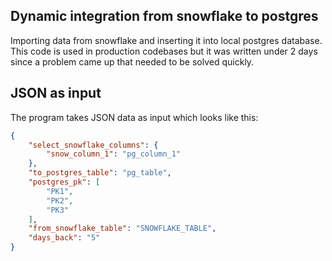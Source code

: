 ## Dynamic integration from snowflake to postgres

Importing data from snowflake and inserting it into local postgres database. This code is used in production codebases but it was written under 2 days since a problem came up that needed to be solved quickly.

## JSON as input
The program takes JSON data as input which looks like this: 
```json
{
    "select_snowflake_columns": {
        "snow_column_1": "pg_column_1"
    },
    "to_postgres_table": "pg_table",
    "postgres_pk": [
        "PK1",
        "PK2",
        "PK3"
    ],
    "from_snowflake_table": "SNOWFLAKE_TABLE",
    "days_back": "5"
}
```
